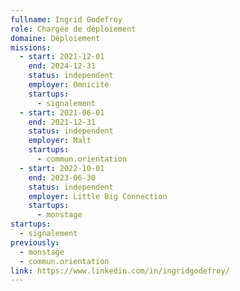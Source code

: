 ```yaml
---
fullname: Ingrid Godefroy
role: Chargée de déploiement
domaine: Déploiement
missions:
  - start: 2021-12-01
    end: 2024-12-31
    status: independent
    employer: Omnicité
    startups:
      - signalement
  - start: 2021-06-01
    end: 2021-12-31
    status: independent
    employer: Malt
    startups:
      - commun.orientation
  - start: 2022-10-01
    end: 2023-06-30
    status: independent
    employer: Little Big Connection
    startups:
      - monstage
startups:
  - signalement
previously:
  - monstage
  - commun.orientation
link: https://www.linkedin.com/in/ingridgodefroy/
---
```

